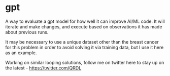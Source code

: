 # gpt

A way to evaluate a gpt model for how well it can improve AI/ML code.   It will iterate and make changes, and execute based on observations it has made about previous runs.

It may be necessary to use a unique dataset other than the breast cancer for this problem in order to avoid solving it via training data, but I use it here as an example.

Working on similar looping solutions, follow me on twitter here to stay up on the latest - https://twitter.com/QRDL
